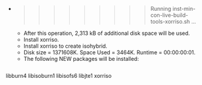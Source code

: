 * >>>>>>>>> Running inst-min-con-live-build-tools-xorriso.sh ...
  * After this operation, 2,313 kB of additional disk space will be used.
  * Install xorriso.
  * Install xorriso to create isohybrid.
  * Disk size = 1371608K. Space Used = 3464K. Runtime = 00:00:00:01.
  * The following NEW packages will be installed:
  ```bash
libburn4 libisoburn1 libisofs6 libjte1 xorriso
  ```
